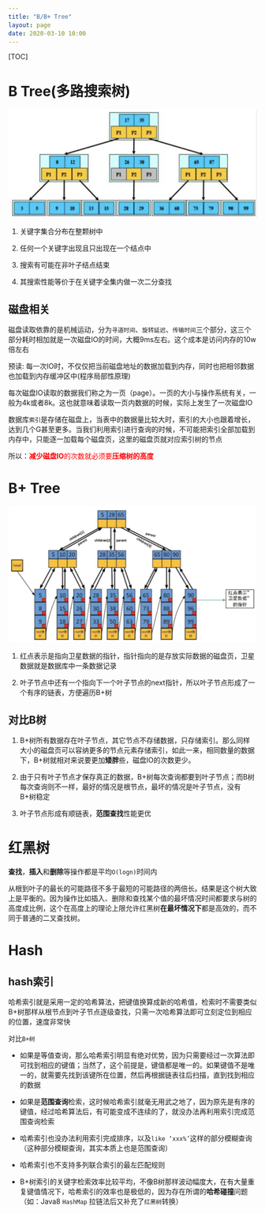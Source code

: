 ```yaml
---
title: "B/B+ Tree"
layout: page
date: 2020-03-10 10:00
---
```


[TOC]

# B Tree(多路搜索树)

![](../../content/java_data_structure/imgs/b_tree.png)

1. 关键字集合分布在整颗树中

2. 任何一个关键字出现且只出现在一个结点中

3. 搜索有可能在非叶子结点结束

4. 其搜索性能等价于在关键字全集内做一次二分查找

## 磁盘相关

磁盘读取依靠的是机械运动，分为`寻道时间`、`旋转延迟`、`传输时间`三个部分，这三个部分耗时相加就是一次磁盘IO的时间，大概9ms左右。这个成本是访问内存的10w倍左右

预读: 每一次IO时，不仅仅把当前磁盘地址的数据加载到内存，同时也把相邻数据也加载到内存缓冲区中(程序局部性原理)

每次磁盘IO读取的数据我们称之为一页（page）。一页的大小与操作系统有关，一般为4k或者8k。这也就意味着读取一页内数据的时候，实际上发生了一次磁盘IO

数据库`索引`是存储在磁盘上，当表中的数据量比较大时，索引的大小也跟着增长，达到几个G甚至更多。当我们利用索引进行查询的时候，不可能把索引全部加载到内存中，只能逐一加载每个磁盘页，这里的磁盘页就对应索引树的节点

所以：<font color='red'>**减少磁盘IO**的次数就必须要**压缩树的高度**</font>

# B+ Tree

![](../../content/java_data_structure/imgs/BAddTree.png)

1. 红点表示是指向卫星数据的指针，指针指向的是存放实际数据的磁盘页，卫星数据就是数据库中一条数据记录

2. 叶子节点中还有一个指向下一个叶子节点的next指针，所以叶子节点形成了一个有序的链表，方便遍历B+树

## 对比B树

1. B+树所有数据存在叶子节点，其它节点不存储数据，只存储索引。那么同样大小的磁盘页可以容纳更多的节点元素存储索引，如此一来，相同数量的数据下，B+树就相对来说要更加**矮胖**些，磁盘IO的次数更少。

2. 由于只有叶子节点才保存真正的数据，B+树每次查询都要到叶子节点；而B树每次查询则不一样，最好的情况是根节点，最坏的情况是叶子节点，没有B+树稳定

3. 叶子节点形成有顺链表，**范围查找**性能更优

# 红黑树

**查找**，**插入**和**删除**等操作都是平均`O(logn)`时间内

从根到叶子的最长的可能路径不多于最短的可能路径的两倍长。结果是这个树大致上是平衡的。因为操作比如插入、删除和查找某个值的最坏情况时间都要求与树的高度成比例，这个在高度上的理论上限允许红黑树**在最坏情况下**都是高效的，而不同于普通的二叉查找树。

# Hash

## hash索引

哈希索引就是采用一定的哈希算法，把键值换算成新的哈希值，检索时不需要类似B+树那样从根节点到叶子节点逐级查找，只需一次哈希算法即可立刻定位到相应的位置，速度非常快

对比`B+树`

* 如果是等值查询，那么哈希索引明显有绝对优势，因为只需要经过一次算法即可找到相应的键值；当然了，这个前提是，键值都是唯一的。如果键值不是唯一的，就需要先找到该键所在位置，然后再根据链表往后扫描，直到找到相应的数据

* 如果是**范围查询**检索，这时候哈希索引就毫无用武之地了，因为原先是有序的键值，经过哈希算法后，有可能变成不连续的了，就没办法再利用索引完成范围查询检索

* 哈希索引也没办法利用索引完成排序，以及`like ‘xxx%’`这样的部分模糊查询（这种部分模糊查询，其实本质上也是范围查询）

* 哈希索引也不支持多列联合索引的最左匹配规则

* B+树索引的关键字检索效率比较平均，不像B树那样波动幅度大，在有大量重复键值情况下，哈希索引的效率也是极低的，因为存在所谓的**哈希碰撞**问题（如：Java8 `HashMap` 拉链法后又补充了`红黑树`转换）
